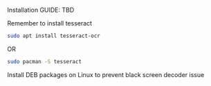 Installation GUIDE: TBD

Remember to install tesseract

```bash
sudo apt install tesseract-ocr
```

OR

```bash
sudo pacman -S tesseract
```

Install DEB packages on Linux to prevent black screen decoder issue
